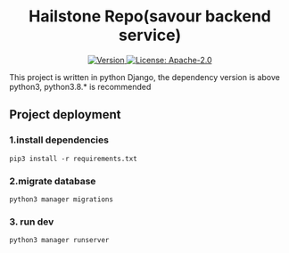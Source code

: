 <!--
parent:
  order: false
-->

<div align="center">
  <h1> Hailstone Repo(savour backend service) </h1>
</div>

<div align="center">
  <a href="https://github.com/SavourDao/hailstone/releases/latest">
    <img alt="Version" src="https://img.shields.io/github/tag/SavourDao/savour-core.svg" />
  </a>
  <a href="https://github.com/SavourDao/hailstone/blob/main/LICENSE">
    <img alt="License: Apache-2.0" src="https://img.shields.io/github/license/SavourDao/savour-core.svg" />
  </a>
</div>

This project is written in python Django, the dependency version is above python3, python3.8.* is recommended

## Project deployment

### 1.install dependencies

`pip3 install -r requirements.txt`

### 2.migrate database

`python3 manager migrations`

### 3. run dev

`python3 manager runserver`

